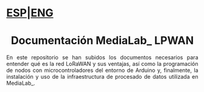 # [ESP](https://github.com/medialablpwan/documentacion/blob/main/README.md)|[ENG](https://github.com/medialablpwan/documentacion/blob/main/README_ENG.md)

<div align="center">
  
# Documentación MediaLab_ LPWAN

<div align="center">

<div align="justify">

En este repositorio se han subidos los documentos necesarios para entender qué es la red LoRaWAN y sus ventajas, así como la programación de nodos con microcontroladores del entorno de Arduino y, finalmente, la instalación y uso de la infraestructura de procesado de datos utilizada en MediaLab_.

<div align="center">
